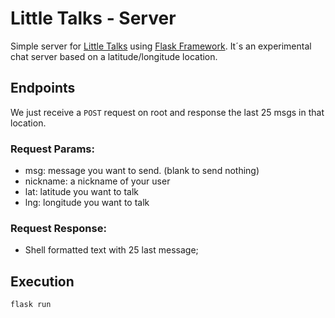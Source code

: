 # Little Talks - Server

Simple server for [Little Talks](https://littletalks.org) using [Flask Framework](https://flask.palletsprojects.com). It´s an experimental chat server based on a latitude/longitude location.

## Endpoints
We just receive a `POST` request on root and response the last 25 msgs in that location.

### Request Params:
- msg: message you want to send. (blank to send nothing)
- nickname: a nickname of your user
- lat: latitude you want to talk
- lng: longitude you want to talk

### Request Response:
- Shell formatted text with 25 last message;

## Execution

```Shell
flask run
```